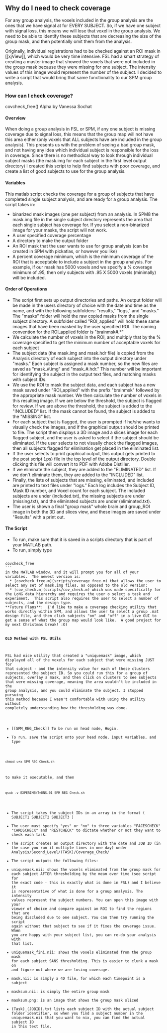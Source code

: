 ## Why do I need to check coverage

For any group analysis, the voxels included in the group analysis are the ones that we have signal at for EVERY SUBJECT.  So, if we have one subject with signal loss, this means we will lose that voxel in the group analysis.  We need to be able to identify these subjects that are decreasing the size of the group mask, and then potentially omit them from the analysis.  

Originally, individual registrations had to be checked against an ROI mask in [[xjView]], which would be very time intensive.  FSL had a smart strategy of creating a master image that showed the voxels that were not included in the group mask because they were missing for one subject.  The intensity values of this image would represent the number of the subject.  I decided to write a script that would bring that same functionality to our SPM group analysis.

### How can I check coverage?
covcheck_free() Alpha by Vanessa Sochat

#### Overview

When doing a group analysis in FSL or SPM, if any one subject is missing coverage due to signal loss, this means that the group map will not have this area either (only voxels that ALL subjects have are included in the group analysis).  This presents us with the problem of seeing a bad group mask, and not having any idea which individual subject is responsible for the loss in coverage.  Since there is no methodical way to look through individual subject masks (the mask.img for each subject in the first level output directory) I created this script to help find subjects with poor coverage, and create a list of good subjects to use for the group analysis.

#### Variables
This matlab script checks the coverage for a group of subjects that have completed single subject analysis, and are ready for a group analysis.  The script takes in:
  * binarized mask images (one per subject) from an analysis.  In SPM8 the mask.img file in the single subject directory represents the area that each single subject has coverage for.  If you select a non-binarized image for your masks, the script will not work.
  * A user specified coverage percentage
  * A directory to make the output folder
  * An ROI mask that the user wants to use for group analysis (can be created in SPM with pickatlas, or however you like)
  * A percent coverage minimum, which is the minimum coverage of the ROI that is acceptable to include a subject in the group analysis.  For example, if our mask has 5000 voxels and we specify a % coverage minimum of .95, then only subjects with .95 X 5000 voxels (minimally) will be included.


#### Order of Operations
  - The script first sets up output directories and paths.  An output folder will be made in the users directory of choice with the date and time as the name, and with the following subfolders:  "results," "logs," and "masks."  The "masks" folder will hold the raw copied masks from the single subject directory.  A subfolder called "ROI_applied" will hold these same images that have been masked by the user specified ROI.  The naming convention for the ROI_applied folder is "brainmsk#.*"
  - We calculate the number of voxels in the ROI, and multiply that by the % coverage specified to get the minimum number of acceptable voxels for each subject
  - The subject data (the mask.img and mask.hdr file) is copied from the Analysis directory of each subject into the output directory under "masks."  Each subject is assigned a mask number, so the new files are saved as "mask_#.img" and "mask_#.hdr."  This number will be important for identifying the subject in the output text files, and matching masks with subject IDs.
  - We use the ROI to mask the subject data, and each subject has a new mask saved under "ROI_applied" with the prefix "brainmsk" followed by the appropriate mask number.  We then calculate the number of voxels in this resulting image.  If we are below the threshold, the subject is flagged for review.  If we are above the threshold, the subject is added to the "INCLUDED" list.  If the mask cannot be found, the subject is added to the "MISSING" list.
  - For each subject that is flagged, the user is prompted if he/she wants to visually check the images, and if the graphical output should be printed to file.  The script then displays a 3D image and a slices image for each flagged subject, and the user is asked to select if the subject should be eliminated.  If the user selects to not visually check the flagged images, then all subjects flagged for elimination get placed in the eliminated list.
  - If the user selects to print graphical output, this output gets printed to the post script (.ps) file in the top level of the output directory.  Double clicking this file will convert it to PDF with Adobe Distiller.
  - If we eliminate the subject, they are added to the "ELIMINATED" list.  If we don't eliminate them, they are added to the "INCLUDED" list.
  - Finally, the lists of subjects that are missing, eliminated, and included are printed to text files under "logs."  Each log includes the Subject ID, Mask ID number, and Voxel count for each subject.  The included subjects are under (included.txt), the missing subjects are under (missing.txt), and the eliminated subjects are under (eliminated.txt).
  - The user is shown a final "group mask" whole brain and group_ROI image in both the 3D and slices view, and these images are saved under "Results" with a print out.

#### The Script
  * To run, make sure that it is saved in a scripts directory that is part of your MATLAB path.
  * To run, simply type 
<code matlab>
covcheck_free 
```
in the MATLAB window, and it will prompt you for all of your variables.  The newest version is:
  * [covcheck_free.m](scripts/coverage_free.m) that allows the user to select any set of mask.img files, as opposed to the old version:
  * [cov_check.m](scripts/cov_check.m) which was made specifically for the LoNG data hierarchy and requires the user o select a task and experiment.  This script also requires the user to select a number of subjects, and the design type.
**Future Plans**:  I'd like to make a coverage checking utility that works directly within SPM, and allows the user to select a group .mat design file, and then click subjects "on" and "off" in a live GUI to get a sense of what the group map would look like.  A good project for my next Christmas break! :O)


#### OLD Method with FSL Utils

FSL had  nice utility that created a "uniquemask" image, which displayed all of the voxels for each subject that were missing JUST for that subject - and the intensity value for each of these clusters represented the subject ID.  So you could run this for a group of subjects, overlay a mask, and then click on clusters to see subjects that were missing coverage, meaning the area wouldn't be included in the group analysis, and you could eliminate the subject.  I stopped pursuing this method because I wasn't comfortable with using the utility without completely understanding how the thresholding was done.
  * [[SPM_REG_Check]] To be run on head node, Hugin.
  * To run, save the script onto your head node, input variables, and type 
```
chmod u+x SPM_REG_Check.sh
```
to make it executable, and then 
```
qsub -v EXPERIMENT=DNS.01 SPM_REG_Check.sh
```
  * The script takes the subject IDs in an array in the format ( SUBJECT1 SUBJECT2 SUBJECT3 )
  * The user must specify "yes" or "no" to three variables "FACESCHECK" "CARDSCHECK" and "RESTCHECK" to dictate whether or not they want to check each task.
  * The script creates an output directory with the date and JOB ID (in the case you run it multiple times in one day) under Analysis/Second_Level/(TASK)/Coverage_Check/
  * The script outputs the following files:
   * uniquemask.nii: shows the voxels eliminated from the group mask for each subject AFTER thresholding by the mean over time (see script for the exact code - this is exactly what is done in FSL) and I believe it is representative of what is done for a group analysis.  The intensity values represent the subject numbers.  You can open this image with your viewer of choice and compare against an ROI to find the regions that are being discluded due to one subject.  You can then try running the script again without that subject to see if it fixes the coverage issue.  When you are happy with your subject list, you can re-do your analysis with that list.
   * uniquemask_fini.nii: shows the voxels eliminated from the group mask for each subject SANS thresholding.  This is easier to clunk a mask on and figure out where we are losing coverage.
   * mask.nii: is simply a 4D file, for which each timepoint is a subject
   * masksum.nii: is simply the entire group mask
   * masksum.png: is an image that shows the group mask sliced
   * (Task)_(JOBID).txt lists each subject ID with the actual subject folder identifier, so when you find a subject number in the uniquemask.nii that you want to nix, you can find the actual subject ID in this text file.
